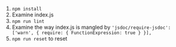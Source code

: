1) `npm install` 
1) Examine index.js
1) `npm run lint`
1) Examine the way index.js is mangled by `'jsdoc/require-jsdoc': ['warn', { require: { FunctionExpression: true } }],`
1) `npm run reset` to reset

